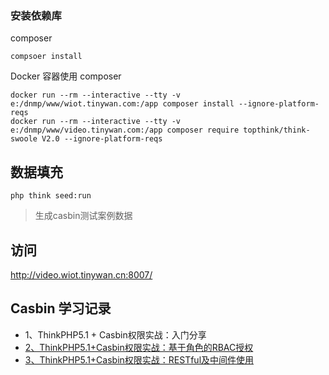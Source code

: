 
### 安装依赖库

composer 
```
compsoer install
```

Docker 容器使用 composer
```
docker run --rm --interactive --tty -v e:/dnmp/www/wiot.tinywan.com:/app composer install --ignore-platform-reqs
docker run --rm --interactive --tty -v e:/dnmp/www/video.tinywan.com:/app composer require topthink/think-swoole V2.0 --ignore-platform-reqs
```
## 数据填充

```
php think seed:run
```
> 生成casbin测试案例数据

## 访问

http://video.wiot.tinywan.cn:8007/

## Casbin 学习记录

* 1、ThinkPHP5.1 + Casbin权限实战：入门分享
* [2、ThinkPHP5.1+Casbin权限实战：基于角色的RBAC授权](./RBAC.md)
* [3、ThinkPHP5.1+Casbin权限实战：RESTful及中间件使用](./REST_API_RBAC.md)
